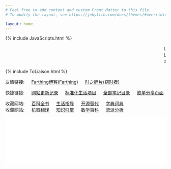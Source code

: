 ```yaml
---
# Feel free to add content and custom Front Matter to this file.
# To modify the layout, see https://jekyllrb.com/docs/themes/#overriding-theme-defaults

layout: home
---
```


{% include JavaScripts.html %}

<!-- <audio src="/include/BGM/Index_BGM.mp3" autoplay></audio> -->

<marquee>Liaison的服务器因为搬家的缘故, 很遗憾可能在一段时间内又要辜负挚友的期望了. </marquee>  
<marquee>Liaison(联络站)服务重新上线啦, 现已支持IPv4接入.</marquee>  
<marquee>本站地址即将变更为www.nixyuki.com, 请读者留意.</marquee>  

<!-- {% include SearchEngine.html %} -->
{% include ToLiaison.html %}

友情链接: &emsp; [Farthing博客(Farthing)](https://farthing.xyz/) &emsp; [时之碎片(窃时者)](https://timeqsz.com/)  

快捷链接: &emsp; [网站更新记录](https://github.com/Umaru-Xi/Umaru-Xi.github.io/commits/main "跳转到网站更新记录") &emsp; [标准化生活项目](/posts/2022/02/02/StandardLife.html "标准化生活项目入口") &emsp; [全部笔记目录](/posts/2022/01/24/Notes.html "笔记目录入口") &emsp; [歌单分享页面](/posts/2021/12/22/MusicShare.html "歌单页面")  

收藏网站: &emsp; [百科全书](https://www.wikipedia.org/ "跳转到维基百科") &emsp; [生活指导](https://www.wikihow.com/ "跳转到wikiHow")  &emsp; [开源替代](https://alternativeto.net/ "跳转到AlternativeTo") &emsp; [字典词典](https://www.wiktionary.org/ "跳转到维基词典")  
收藏网站: &emsp; [机器翻译](http://lingva.ml/ "跳转到linva翻译") &emsp; [知识引擎](https://www.wolframalpha.com/ "跳转到WolframAlpha") &emsp; [数学百科](http://encyclopediaofmath.org "跳转到数学百科") &emsp; [流派分析](https://www.chosic.com/music-genre-finder/ "跳转到音乐流派分析")  

<iframe src="/posts/2021/12/17/TwiTalks.html#TTalks-top" scrolling="auto" width="100%" height="150" frameborder="0" scrolling="yes"></iframe>  
